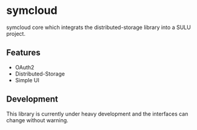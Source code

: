 # symcloud

symcloud core which integrats the distributed-storage library into a SULU project.

## Features

* OAuth2
* Distributed-Storage
* Simple UI

## Development

This library is currently under heavy development and the interfaces can change without warning.
